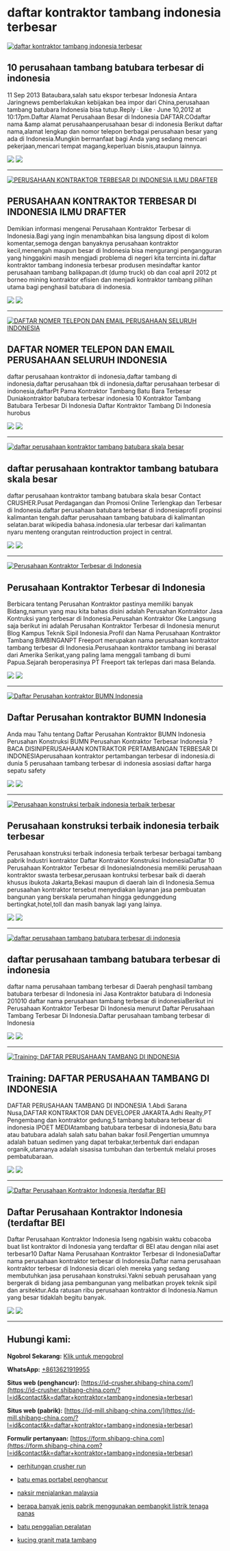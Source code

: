 # daftar kontraktor tambang indonesia terbesar

<a href="https://swt.shibang-china.com/?l=id&img&k=daftar+kontraktor+tambang+indonesia+terbesar" target="_blank">![daftar kontraktor tambang indonesia terbesar](http://static.shibang-china.com/all-800x300/816.jpg)</a>

## 10 perusahaan tambang batubara terbesar di indonesia
11 Sep 2013 Bataubara,salah satu ekspor terbesar Indonesia Antara Jaringnews pemberlakukan kebijakan bea impor dari China,perusahaan tambang batubara Indonesia bisa tutup.Reply · Like · June 10,2012 at 10:17pm.Daftar Alamat Perusahaan Besar di Indonesia DAFTAR.COdaftar nama &amp alamat perusahaanperusahaan besar di indonesia Berikut daftar nama,alamat lengkap dan nomor telepon berbagai perusahaan besar yang ada di Indonesia.Mungkin bermanfaat bagi Anda yang sedang mencari pekerjaan,mencari tempat magang,keperluan bisnis,ataupun lainnya.


<a href="https://whatsapp.shibangsoft.com/WhatsApp.php" target="_blank" title="WhatsApp">![](http://static.shibang-china.com/icon/whatsapp.png)</a> <a href="https://swt.shibang-china.com/?l=id&icon&k=daftar+kontraktor+tambang+indonesia+terbesar" target="_blank">![](http://static.shibang-china.com/icon/chat-id.png)</a>

---

<a href="https://swt.shibang-china.com/?l=id&img&k=daftar+kontraktor+tambang+indonesia+terbesar" target="_blank">![PERUSAHAAN KONTRAKTOR TERBESAR DI INDONESIA ILMU DRAFTER](http://static.shibang-china.com/all-800x300/272.jpg)</a>

## PERUSAHAAN KONTRAKTOR TERBESAR DI INDONESIA ILMU DRAFTER
Demikian informasi mengenai Perusahaan Kontraktor Terbesar di Indonesia.Bagi yang ingin menambahkan bisa langsung dipost di kolom komentar,semoga dengan banyaknya perusahaan kontraktor kecil,menengah maupun besar di Indonesia bisa mengurangi pengangguran yang hinggakini masih mengjadi problema di negeri kita terrcinta ini.daftar kontraktor tambang indonesia terbesar produsen mesindaftar kantor perusahaan tambang balikpapan.dt (dump truck) ob dan coal april 2012 pt borneo mining kontraktor efisien dan menjadi kontraktor tambang pilihan utama bagi penghasil batubara di indonesia.


<a href="https://whatsapp.shibangsoft.com/WhatsApp.php" target="_blank" title="WhatsApp">![](http://static.shibang-china.com/icon/whatsapp.png)</a> <a href="https://swt.shibang-china.com/?l=id&icon&k=daftar+kontraktor+tambang+indonesia+terbesar" target="_blank">![](http://static.shibang-china.com/icon/chat-id.png)</a>

---

<a href="https://swt.shibang-china.com/?l=id&img&k=daftar+kontraktor+tambang+indonesia+terbesar" target="_blank">![DAFTAR NOMER TELEPON DAN EMAIL PERUSAHAAN SELURUH INDONESIA](http://static.shibang-china.com/all-800x300/346.jpg)</a>

## DAFTAR NOMER TELEPON DAN EMAIL PERUSAHAAN SELURUH INDONESIA
daftar perusahaan kontraktor di indonesia,daftar tambang di indonesia,daftar perusahaan tbk di indonesia,daftar perusahaan terbesar di indonesia,daftarPt Pama Kontraktor Tambang Batu Bara Terbesar Duniakontraktor batubara terbesar indonesia 10 Kontraktor Tambang Batubara Terbesar Di Indonesia Daftar Kontraktor Tambang Di Indonesia hurobus


<a href="https://whatsapp.shibangsoft.com/WhatsApp.php" target="_blank" title="WhatsApp">![](http://static.shibang-china.com/icon/whatsapp.png)</a> <a href="https://swt.shibang-china.com/?l=id&icon&k=daftar+kontraktor+tambang+indonesia+terbesar" target="_blank">![](http://static.shibang-china.com/icon/chat-id.png)</a>

---

<a href="https://swt.shibang-china.com/?l=id&img&k=daftar+kontraktor+tambang+indonesia+terbesar" target="_blank">![daftar perusahaan kontraktor tambang batubara skala besar](http://static.shibang-china.com/all-800x300/971.jpg)</a>

## daftar perusahaan kontraktor tambang batubara skala besar
daftar perusahaan kontraktor tambang batubara skala besar Contact CRUSHER.Pusat Perdagangan dan Promosi Online Terlengkap dan Terbesar di Indonesia.daftar perusahaan batubara terbesar di indonesiaprofil propinsi kalimantan tengah.daftar perusahaan tambang batubara di kalimantan selatan.barat wikipedia bahasa.indonesia.ular terbesar dari kalimantan nyaru menteng orangutan reintroduction project in central.


<a href="https://whatsapp.shibangsoft.com/WhatsApp.php" target="_blank" title="WhatsApp">![](http://static.shibang-china.com/icon/whatsapp.png)</a> <a href="https://swt.shibang-china.com/?l=id&icon&k=daftar+kontraktor+tambang+indonesia+terbesar" target="_blank">![](http://static.shibang-china.com/icon/chat-id.png)</a>

---

<a href="https://swt.shibang-china.com/?l=id&img&k=daftar+kontraktor+tambang+indonesia+terbesar" target="_blank">![Perusahaan Kontraktor Terbesar di Indonesia](http://static.shibang-china.com/all-800x300/789.jpg)</a>

## Perusahaan Kontraktor Terbesar di Indonesia
Berbicara tentang Perusahan Kontraktor pastinya memiliki banyak Bidang,namun yang mau kita bahas disini adalah Perusahan Kontraktor Jasa Kontruksi yang terbesar di Indonesia.Perusahan Kontraktor Oke Langsung saja berikut ini adalah Perusahan Kontraktor Terbesar di Indonesia menurut Blog Kampus Teknik Sipil Indonesia.Profil dan Nama Perusahaan Kontraktor Tambang BIMBINGANPT Freeport merupakan nama perusahaan kontraktor tambang terbesar di Indonesia.Perusahaan kontraktor tambang ini berasal dari Amerika Serikat,yang paling lama menggali tambang di bumi Papua.Sejarah beroperasinya PT Freeport tak terlepas dari masa Belanda.


<a href="https://whatsapp.shibangsoft.com/WhatsApp.php" target="_blank" title="WhatsApp">![](http://static.shibang-china.com/icon/whatsapp.png)</a> <a href="https://swt.shibang-china.com/?l=id&icon&k=daftar+kontraktor+tambang+indonesia+terbesar" target="_blank">![](http://static.shibang-china.com/icon/chat-id.png)</a>

---

<a href="https://swt.shibang-china.com/?l=id&img&k=daftar+kontraktor+tambang+indonesia+terbesar" target="_blank">![Daftar Perusahan kontraktor BUMN Indonesia](http://static.shibang-china.com/all-800x300/429.jpg)</a>

## Daftar Perusahan kontraktor BUMN Indonesia
Anda mau Tahu tentang Daftar Perusahan Kontraktor BUMN Indonesia Perusahan Konstruksi BUMN Perusahan Kontraktor Terbesar Indonesia ? BACA DISINIPERUSAHAAN KONTRAKTOR PERTAMBANGAN TERBESAR DI INDONESIAperusahaan kontraktor pertambangan terbesar di indonesia.di dunia 5 perusahaan tambang terbesar di indonesia asosiasi daftar harga sepatu safety


<a href="https://whatsapp.shibangsoft.com/WhatsApp.php" target="_blank" title="WhatsApp">![](http://static.shibang-china.com/icon/whatsapp.png)</a> <a href="https://swt.shibang-china.com/?l=id&icon&k=daftar+kontraktor+tambang+indonesia+terbesar" target="_blank">![](http://static.shibang-china.com/icon/chat-id.png)</a>

---

<a href="https://swt.shibang-china.com/?l=id&img&k=daftar+kontraktor+tambang+indonesia+terbesar" target="_blank">![Perusahaan konstruksi terbaik indonesia terbaik terbesar](http://static.shibang-china.com/all-800x300/370.jpg)</a>

## Perusahaan konstruksi terbaik indonesia terbaik terbesar
Perusahaan konstruksi terbaik indonesia terbaik terbesar berbagai tambang pabrik lndustri kontraktor Daftar Kontraktor Konstruksi IndonesiaDaftar 10 Perusahaan Kontraktor Terbesar di IndonesiaIndonesia memiliki perusahaan kontraktor swasta terbesar,perusaan kontruksi terbesar baik di daerah khusus ibukota Jakarta,Bekasi maupun di daerah lain di Indonesia.Semua perusaahan kontraktor tersebut menyediakan layanan jasa pembuatan bangunan yang berskala perumahan hingga gedunggedung bertingkat,hotel,toll dan masih banyak lagi yang lainya.


<a href="https://whatsapp.shibangsoft.com/WhatsApp.php" target="_blank" title="WhatsApp">![](http://static.shibang-china.com/icon/whatsapp.png)</a> <a href="https://swt.shibang-china.com/?l=id&icon&k=daftar+kontraktor+tambang+indonesia+terbesar" target="_blank">![](http://static.shibang-china.com/icon/chat-id.png)</a>

---

<a href="https://swt.shibang-china.com/?l=id&img&k=daftar+kontraktor+tambang+indonesia+terbesar" target="_blank">![daftar perusahaan tambang batubara terbesar di indonesia](http://static.shibang-china.com/all-800x300/477.jpg)</a>

## daftar perusahaan tambang batubara terbesar di indonesia
daftar nama perusahaan tambang terbesar di Daerah penghasil tambang batubara terbesar di Indonesia ini Jasa Kontraktor batubara di Indonesia 201010 daftar nama perusahaan tambang terbesar di indonesiaBerikut ini Perusahaan Kontraktor Terbesar Di Indonesia menurut Daftar Perusahaan Tambang Terbesar Di Indonesia.Daftar perusahaan tambang terbesar di Indonesia


<a href="https://whatsapp.shibangsoft.com/WhatsApp.php" target="_blank" title="WhatsApp">![](http://static.shibang-china.com/icon/whatsapp.png)</a> <a href="https://swt.shibang-china.com/?l=id&icon&k=daftar+kontraktor+tambang+indonesia+terbesar" target="_blank">![](http://static.shibang-china.com/icon/chat-id.png)</a>

---

<a href="https://swt.shibang-china.com/?l=id&img&k=daftar+kontraktor+tambang+indonesia+terbesar" target="_blank">![Training: DAFTAR PERUSAHAAN TAMBANG DI INDONESIA](http://static.shibang-china.com/all-800x300/520.jpg)</a>

## Training: DAFTAR PERUSAHAAN TAMBANG DI INDONESIA
DAFTAR PERUSAHAAN TAMBANG DI INDONESIA 1.Abdi Sarana Nusa,DAFTAR KONTRAKTOR DAN DEVELOPER JAKARTA.Adhi Realty,PT Pengembang dan kontraktor gedung,5 tambang batubara terbesar di indonesia IPOET MEDIAtambang batubara terbesar di indonesia,Batu bara atau batubara adalah salah satu bahan bakar fosil.Pengertian umumnya adalah batuan sedimen yang dapat terbakar,terbentuk dari endapan organik,utamanya adalah sisasisa tumbuhan dan terbentuk melalui proses pembatubaraan.


<a href="https://whatsapp.shibangsoft.com/WhatsApp.php" target="_blank" title="WhatsApp">![](http://static.shibang-china.com/icon/whatsapp.png)</a> <a href="https://swt.shibang-china.com/?l=id&icon&k=daftar+kontraktor+tambang+indonesia+terbesar" target="_blank">![](http://static.shibang-china.com/icon/chat-id.png)</a>

---

<a href="https://swt.shibang-china.com/?l=id&img&k=daftar+kontraktor+tambang+indonesia+terbesar" target="_blank">![Daftar Perusahaan Kontraktor Indonesia (terdaftar BEI](http://static.shibang-china.com/all-800x300/830.jpg)</a>

## Daftar Perusahaan Kontraktor Indonesia (terdaftar BEI
Daftar Perusahaan Kontraktor Indonesia Iseng ngabisin waktu cobacoba buat list kontraktor di Indonesia yang terdaftar di BEI atau dengan nilai aset terbesar10 Daftar Nama Perusahaan Kontraktor Terbesar di IndonesiaDaftar nama perusahaan kontraktor terbesar di Indonesia.Daftar nama perusahaan kontraktor terbesar di Indonesia dicari oleh mereka yang sedang membutuhkan jasa perusahaan konstruksi.Yakni sebuah perusahaan yang bergerak di bidang jasa pembangunan yang melibatkan proyek teknik sipil dan arsitektur.Ada ratusan ribu perusahaan kontraktor di Indonesia.Namun yang besar tidaklah begitu banyak.


<a href="https://whatsapp.shibangsoft.com/WhatsApp.php" target="_blank" title="WhatsApp">![](http://static.shibang-china.com/icon/whatsapp.png)</a> <a href="https://swt.shibang-china.com/?l=id&icon&k=daftar+kontraktor+tambang+indonesia+terbesar" target="_blank">![](http://static.shibang-china.com/icon/chat-id.png)</a>

---
## Hubungi kami:

**Ngobrol Sekarang:** [Klik untuk mengobrol](https://swt.shibang-china.com?l=id&contact&k=daftar+kontraktor+tambang+indonesia+terbesar)

**WhatsApp:**  [+8613621919955](https://whatsapp.shibangsoft.com/WhatsApp.php)

**Situs web (penghancur):** [https://id-crusher.shibang-china.com/](https://id-crusher.shibang-china.com/?l=id&contact&k=daftar+kontraktor+tambang+indonesia+terbesar)

**Situs web (pabrik):** [https://id-mill.shibang-china.com/](https://id-mill.shibang-china.com/?l=id&contact&k=daftar+kontraktor+tambang+indonesia+terbesar)

**Formulir pertanyaan:** [https://form.shibang-china.com](https://form.shibang-china.com?l=id&contact&k=daftar+kontraktor+tambang+indonesia+terbesar)

* [perhitungan crusher run](../48/perhitungan%20crusher%20run.md)

* [batu emas portabel penghancur](../43/batu%20emas%20portabel%20penghancur.md)

* [naksir menjalankan malaysia](../44/naksir%20menjalankan%20malaysia.md)

* [berapa banyak jenis pabrik menggunakan pembangkit listrik tenaga panas](../48/berapa%20banyak%20jenis%20pabrik%20menggunakan%20pembangkit%20listrik%20tenaga%20panas.md)

* [batu penggalian peralatan](../42/batu%20penggalian%20peralatan.md)

* [kucing granit mata tambang](../47/kucing%20granit%20mata%20tambang.md)